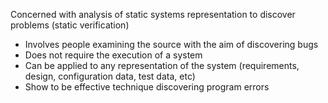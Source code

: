 Concerned with analysis of static systems representation to discover problems (static verification)


- Involves people examining the source with the aim of discovering bugs
- Does not require the execution of a system 
- Can be applied to any representation of the system (requirements, design, configuration data, test data, etc)
- Show to be effective technique discovering program errors